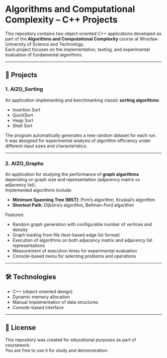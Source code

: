 # Algorithms and Computational Complexity – C++ Projects

This repository contains two object-oriented C++ applications developed as part of the **Algorithms and Computational Complexity** course at Wrocław University of Science and Technology.  
Each project focuses on the implementation, testing, and experimental evaluation of fundamental algorithms.

---

## 📂 Projects

### 1. AIZO_Sorting
An application implementing and benchmarking classic **sorting algorithms**:
- Insertion Sort
- QuickSort
- Heap Sort
- Shell Sort

The program automatically generates a new random dataset for each run.  
It was designed for experimental analysis of algorithm efficiency under different input sizes and characteristics.

---

### 2. AIZO_Graphs
An application for studying the performance of **graph algorithms** depending on graph size and representation (adjacency matrix vs adjacency list).  
Implemented algorithms include:
- **Minimum Spanning Tree (MST)**: Prim’s algorithm, Kruskal’s algorithm  
- **Shortest Path**: Dijkstra’s algorithm, Bellman–Ford algorithm  

Features:
- Random graph generation with configurable number of vertices and density  
- Graph loading from file (text-based edge list format)  
- Execution of algorithms on both adjacency matrix and adjacency list representations  
- Measurement of execution times for experimental evaluation  
- Console-based menu for selecting problems and operations  

---

## 🛠 Technologies
- C++ (object-oriented design)
- Dynamic memory allocation
- Manual implementation of data structures
- Console-based interface

---

## 📄 License
This repository was created for educational purposes as part of coursework.  
You are free to use it for study and demonstration.
